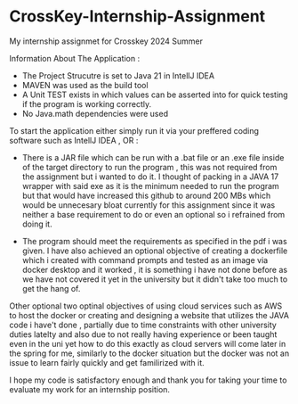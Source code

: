# CrossKey-Internship-Assignment
 My internship assignmet for Crosskey 2024 Summer

 Information About The Application : 

 - The Project Strucutre is set to Java 21 in IntellJ IDEA 
 - MAVEN was used as the build tool
 - A Unit TEST exists in which values can be asserted into for quick testing if the program is working correctly.
 - No Java.math dependencies were used
 
 To start the application either simply run it via your preffered coding software such as IntellJ IDEA , OR :
 - There is a JAR file which can be run with a .bat file or an .exe file inside of the target directory to run the program , this was not required from the assignment but i wanted to do it. 
 I thought of packing in a JAVA 17 wrapper with said exe as it is the minimum needed to run the program but that would have increased this github to around 200 MBs which would be unnecesary bloat currently for this assignment since it was neither a base requirement to do or even an optional so i refrained from doing it.

 - The program should meet the requirements as specified in the pdf i was given.
 I have also achieved an optional objective of creating a dockerfile which i created with command prompts and tested as an image via docker desktop and it worked , it is something i have not done before as we have not covered it yet in the university but it didn't take too much to get the hang of.

 Other optional two optinal objectives of using cloud services such as AWS to host the docker or creating and designing a website that utilizes the JAVA code i have't done , partially due to time constraints with other university duties latelty and also due to not really having experience or been taught even in the uni yet how to do this exactly as cloud servers will come later in the spring for me, similarly to the docker situation but the docker was not an issue to learn fairly quickly and get familirized with it.

 I hope my code is satisfactory enough and thank you for taking your time to evaluate my work for an internship position.



